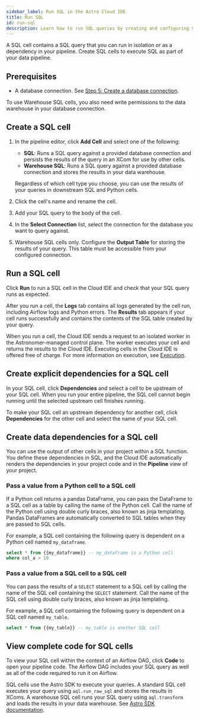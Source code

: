 ```yaml
---
sidebar_label: Run SQL in the Astro Cloud IDE
title: Run SQL
id: run-sql
description: Learn how to run SQL queries by creating and configuring SQL cells in the Astro Cloud IDE.
---
```


A SQL cell contains a SQL query that you can run in isolation or as a dependency in your pipeline. Create SQL cells to execute SQL as part of your data pipeline. 

## Prerequisites 

- A database connection. See [Step 5: Create a database connection](cloud-ide/quickstart.md#step-5-create-a-database-connection.md).

To use Warehouse SQL cells, you also need write permissions to the data warehouse in your database connection. 

## Create a SQL cell

1. In the pipeline editor, click **Add Cell** and select one of the following:

    - **SQL**: Runs a SQL query against a provided database connection and persists the results of the query in an XCom for use by other cells.
    - **Warehouse SQL**: Runs a SQL query against a provided database connection and stores the results in your data warehouse.

    Regardless of which cell type you choose, you can use the results of your queries in downstream SQL and Python cells.

2. Click the cell's name and rename the cell.
3. Add your SQL query to the body of the cell.
4. In the **Select Connection** list, select the connection for the database you want to query against.
5. Warehouse SQL cells only. Configure the **Output Table** for storing the results of your query. This table must be accessible from your configured connection.

## Run a SQL cell

Click **Run** to run a SQL cell in the Cloud IDE and check that your SQL query runs as expected. 

After you run a cell, the **Logs** tab contains all logs generated by the cell run, including Airflow logs and Python errors. The **Results** tab appears if your cell runs successfully and contains the contents of the SQL table created by your query.

When you run a cell, the Cloud IDE sends a request to an isolated worker in the Astronomer-managed control plane. The worker executes your cell and returns the results to the Cloud IDE. Executing cells in the Cloud IDE is offered free of charge. For more information on execution, see [Execution](/astro/cloud-ide/reference/security.md#execution).

## Create explicit dependencies for a SQL cell

In your SQL cell, click **Dependencies** and select a cell to be upstream of your SQL cell. When you run your entire pipeline, the SQL cell cannot begin running until the selected upstream cell finishes running.

To make your SQL cell an upstream dependency for another cell, click **Dependencies** for the other cell and select the name of your SQL cell. 

## Create data dependencies for a SQL cell

You can use the output of other cells in your project within a SQL function. You define these dependencies in SQL, and the Cloud IDE automatically renders the dependencies in your project code and in the **Pipeline** view of your project.

### Pass a value from a Python cell to a SQL cell 

If a Python cell returns a pandas DataFrame, you can pass the DataFrame to a SQL cell as a table by calling the name of the Python cell. Call the name of the Python cell using double curly braces, also known as jinja templating. Pandas DataFrames are automatically converted to SQL tables when they are passed to SQL cells.

For example, a SQL cell containing the following query is dependent on a Python cell named `my_dataframe`.

```sql
select * from {{my_dataframe}} -- my_dataframe is a Python cell
where col_a > 10
```

### Pass a value from a SQL cell to a SQL cell 

You can pass the results of a `SELECT` statement to a SQL cell by calling the name of the SQL cell containing the `SELECT` statement. Call the name of the SQL cell using double curly braces, also known as jinja templating.

For example, a SQL cell containing the following query is dependent on a SQL cell named `my_table`.

```sql
select * from {{my_table}} -- my_table is another SQL cell
```

## View complete code for SQL cells

To view your SQL cell within the context of an Airflow DAG, click **Code** to open your pipeline code. The Airflow DAG includes your SQL query as well as all of the code required to run it on Airflow.

SQL cells use the Astro SDK to execute your queries. A standard SQL cell executes your query using `aql.run_raw_sql` and stores the results in XComs. A warehouse SQL cell runs your SQL query using `aql.transform` and loads the results in your data warehouse. See [Astro SDK documentation](https://astro-sdk-python.readthedocs.io/en/stable/astro/sql/operators/raw_sql.html).